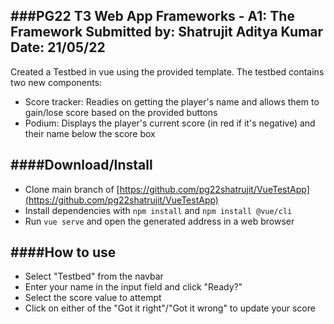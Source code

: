 ###**PG22 T3 Web App Frameworks - A1: The Framework**
Submitted by: Shatrujit Aditya Kumar
Date: 21/05/22
----------
Created a Testbed in vue using the provided template. The testbed contains two new components:
- Score tracker: Readies on getting the player's name and allows them to gain/lose score based on the provided buttons
- Podium: Displays the player's current score (in red if it's negative) and their name below the score box

####**Download/Install**
---------
 - Clone main branch of [https://github.com/pg22shatrujit/VueTestApp](https://github.com/pg22shatrujit/VueTestApp)
 - Install dependencies with `npm install` and `npm install @vue/cli`
 - Run `vue serve` and open the generated address in a web browser


####**How to use**
--------
- Select "Testbed" from the navbar
- Enter your name in the input field and click "Ready?"
- Select the score value to attempt
- Click on either of the "Got it right"/"Got it wrong" to update your score